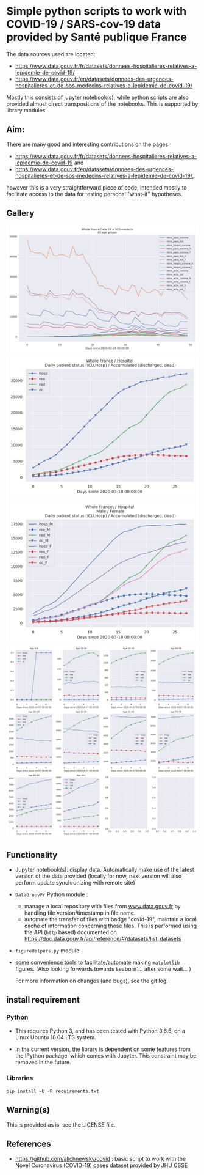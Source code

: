 # Simple python scripts to work with COVID-19 / SARS-cov-19 data provided by Santé publique France

The data sources used are located:
- https://www.data.gouv.fr/fr/datasets/donnees-hospitalieres-relatives-a-lepidemie-de-covid-19/
- https://www.data.gouv.fr/en/datasets/donnees-des-urgences-hospitalieres-et-de-sos-medecins-relatives-a-lepidemie-de-covid-19/


Mostly this consists of jupyter notebook(s), while python scripts are also provided
almost direct transpositions of the notebooks. This is supported by library modules.


## Aim:
There are many good and interesting contributions on the pages 
- https://www.data.gouv.fr/fr/datasets/donnees-hospitalieres-relatives-a-lepidemie-de-covid-19
and
- https://www.data.gouv.fr/en/datasets/donnees-des-urgences-hospitalieres-et-de-sos-medecins-relatives-a-lepidemie-de-covid-19/,

however this is a very straightforward piece of code, intended mostly to facilitate
access to the data for testing personal "what-if" hypotheses.

## Gallery

![First example](./JupySessions/images/Chap01/FIG002.jpg)
![Second example](./JupySessions/images/Chap01/FIG003.jpg)
![Third example](./JupySessions/images/Chap01/FIG004.jpg)
![Hospital outcomes per age](./JupySessions/images/Chap01/FIG005.jpg)

## Functionality
- Jupyter notebook(s): display data. Automatically make use of the latest version of the  data provided (locally for now, 
   next version will also perform update synchronizing with remote site)
- `DataGrouvFr` Python module :
  - manage a local repository with files from www.data.gouv.fr
  by handling file version/timestamp in file name. 
  - automate the transfer of files with badge "covid-19", maintain a local cache of
   information concerning these files. This is performed using the API (`http` based) documented
  on https://doc.data.gouv.fr/api/reference/#/datasets/list_datasets 
- `figureHelpers.py` module:
 - some convenience tools to facilitate/automate making `matplotlib` figures.
(Also looking forwards towards ̀seaborn`... after some wait... )

   For more information on changes (and bugs), see the git log.

## install requirement
### Python
- This requires Python 3, and has been tested with Python 3.6.5, on a Linux
Ubuntu 18.04 LTS system.

- In the current version, the library is dependent on
some features from the IPython package, which comes with Jupyter. This constraint
may be removed in the future.

### Libraries
```
pip install -U -R requirements.txt

```



## Warning(s)
This is provided as is, see the LICENSE file.

## References
- https://github.com/alichnewsky/covid : basic script to work with the Novel Coronavirus (COVID-19) cases 
      dataset provided by JHU CSSE
